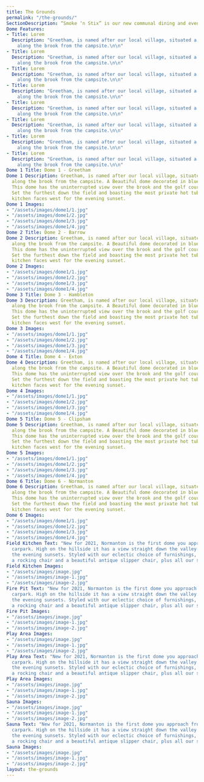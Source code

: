 ```yaml
---
title: The Grounds
permalink: "/the-grounds/"
SectionDescription: “Smoke ‘n Stix” is our new communal dining and event space located next to our large communal firepit. Boasting a field kitchen, large wood fired oven and bbq area. Guests enjoy being able to communally dine for any celebration they choose. this
Dome Features: 
- Title: Lorem
  Description: "Greetham, is named after our local village, situated a short walk
    along the brook from the campsite.\n\n"
- Title: Lorem
  Description: "Greetham, is named after our local village, situated a short walk
    along the brook from the campsite.\n\n"
- Title: Lorem
  Description: "Greetham, is named after our local village, situated a short walk
    along the brook from the campsite.\n\n"
- Title: Lorem
  Description: "Greetham, is named after our local village, situated a short walk
    along the brook from the campsite.\n\n"
- Title: Lorem
  Description: "Greetham, is named after our local village, situated a short walk
    along the brook from the campsite.\n\n"
- Title: Lorem
  Description: "Greetham, is named after our local village, situated a short walk
    along the brook from the campsite.\n\n"
- Title: Lorem
  Description: "Greetham, is named after our local village, situated a short walk
    along the brook from the campsite.\n\n"
- Title: Lorem
  Description: "Greetham, is named after our local village, situated a short walk
    along the brook from the campsite.\n\n"
Dome 1 Title: Dome 1 - Greetham
Dome 1 Description: Greetham, is named after our local village, situated a short walk
  along the brook from the campsite. A Beautiful dome decorated in blues and greys.
  This dome has the uninterrupted view over the brook and the golf course beyond.
  Set the furthest down the field and boasting the most private hot tub. This dome
  kitchen faces west for the evening sunset.
Dome 1 Images:
- "/assets/images/dome1/1.jpg"
- "/assets/images/dome1/2.jpg"
- "/assets/images/dome1/3.jpg"
- "/assets/images/dome1/4.jpg"
Dome 2 Title: Dome 2 - Barrow
Dome 2 Description: Greetham, is named after our local village, situated a short walk
  along the brook from the campsite. A Beautiful dome decorated in blues and greys.
  This dome has the uninterrupted view over the brook and the golf course beyond.
  Set the furthest down the field and boasting the most private hot tub. This dome
  kitchen faces west for the evening sunset.
Dome 2 Images:
- "/assets/images/dome1/1.jpg"
- "/assets/images/dome1/2.jpg"
- "/assets/images/dome1/3.jpg"
- "/assets/images/dome1/4.jpg"
Dome 3 Title: Dome 3 - Hambleton
Dome 3 Description: Greetham, is named after our local village, situated a short walk
  along the brook from the campsite. A Beautiful dome decorated in blues and greys.
  This dome has the uninterrupted view over the brook and the golf course beyond.
  Set the furthest down the field and boasting the most private hot tub. This dome
  kitchen faces west for the evening sunset.
Dome 3 Images:
- "/assets/images/dome1/1.jpg"
- "/assets/images/dome1/2.jpg"
- "/assets/images/dome1/3.jpg"
- "/assets/images/dome1/4.jpg"
Dome 4 Title: Dome 4 - Exton
Dome 4 Description: Greetham, is named after our local village, situated a short walk
  along the brook from the campsite. A Beautiful dome decorated in blues and greys.
  This dome has the uninterrupted view over the brook and the golf course beyond.
  Set the furthest down the field and boasting the most private hot tub. This dome
  kitchen faces west for the evening sunset.
Dome 4 Images:
- "/assets/images/dome1/1.jpg"
- "/assets/images/dome1/2.jpg"
- "/assets/images/dome1/3.jpg"
- "/assets/images/dome1/4.jpg"
Dome 5 Title: Dome 5 - Clipsham
Dome 5 Description: Greetham, is named after our local village, situated a short walk
  along the brook from the campsite. A Beautiful dome decorated in blues and greys.
  This dome has the uninterrupted view over the brook and the golf course beyond.
  Set the furthest down the field and boasting the most private hot tub. This dome
  kitchen faces west for the evening sunset.
Dome 5 Images:
- "/assets/images/dome1/1.jpg"
- "/assets/images/dome1/2.jpg"
- "/assets/images/dome1/3.jpg"
- "/assets/images/dome1/4.jpg"
Dome 6 Title: Dome 6 - Normanton
Dome 6 Description: Greetham, is named after our local village, situated a short walk
  along the brook from the campsite. A Beautiful dome decorated in blues and greys.
  This dome has the uninterrupted view over the brook and the golf course beyond.
  Set the furthest down the field and boasting the most private hot tub. This dome
  kitchen faces west for the evening sunset.
Dome 6 Images:
- "/assets/images/dome1/1.jpg"
- "/assets/images/dome1/2.jpg"
- "/assets/images/dome1/3.jpg"
- "/assets/images/dome1/4.jpg"
Field Kitchen Text: "New for 2021, Normanton is the first dome you approach from the
  carpark. High on the hillside it has a view straight down the valley. Perfect for
  the evening sunsets. Styled with our eclectic choice of furnishings, the dome has
  a rocking chair and a beautiful antique slipper chair, plus all our standard pieces!\n\n"
Field Kitchen Images:
- "/assets/images/image.jpg"
- "/assets/images/image-1.jpg"
- "/assets/images/image-2.jpg"
Fire Pit Text: "New for 2021, Normanton is the first dome you approach from the
  carpark. High on the hillside it has a view straight down the valley. Perfect for
  the evening sunsets. Styled with our eclectic choice of furnishings, the dome has
  a rocking chair and a beautiful antique slipper chair, plus all our standard pieces!\n\n"
Fire Pit Images:
- "/assets/images/image.jpg"
- "/assets/images/image-1.jpg"
- "/assets/images/image-2.jpg"
Play Area Images:
- "/assets/images/image.jpg"
- "/assets/images/image-1.jpg"
- "/assets/images/image-2.jpg"
Play Area Text: "New for 2021, Normanton is the first dome you approach from the
  carpark. High on the hillside it has a view straight down the valley. Perfect for
  the evening sunsets. Styled with our eclectic choice of furnishings, the dome has
  a rocking chair and a beautiful antique slipper chair, plus all our standard pieces!\n\n"
Play Area Images:
- "/assets/images/image.jpg"
- "/assets/images/image-1.jpg"
- "/assets/images/image-2.jpg"
Sauna Images:
- "/assets/images/image.jpg"
- "/assets/images/image-1.jpg"
- "/assets/images/image-2.jpg"
Sauna Text: "New for 2021, Normanton is the first dome you approach from the
  carpark. High on the hillside it has a view straight down the valley. Perfect for
  the evening sunsets. Styled with our eclectic choice of furnishings, the dome has
  a rocking chair and a beautiful antique slipper chair, plus all our standard pieces!\n\n"
Sauna Images:
- "/assets/images/image.jpg"
- "/assets/images/image-1.jpg"
- "/assets/images/image-2.jpg"
layout: the-grounds
---
```


